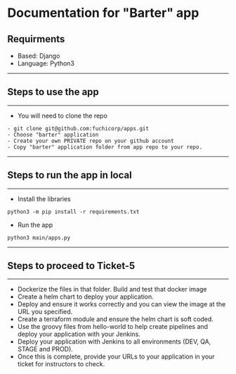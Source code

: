 # Documentation for "Barter" app
## Requirments

- Based: Django
- Language: Python3
---
## Steps to use the app 
---

- You will need to clone the repo
```
- git clone git@github.com:fuchicorp/apps.git
- Choose "barter" application 
- Create your own PRIVATE repo on your github account
- Copy "barter" application folder from app repo to your repo.
```
---
## Steps to run the app in local
---
- Install the libraries
```
python3 -m pip install -r requirements.txt
```

- Run the app
```
python3 main/apps.py
```

---
## Steps to proceed to Ticket-5
---
- Dockerize the files in that folder. Build and test that docker image
- Create a helm chart to deploy your application.
- Deploy and ensure it works correctly and
   you can view the image at the URL you specified.
- Create a terraform module and ensure the helm chart is soft coded.
- Use the groovy files from hello-world to help create pipelines and deploy your application with your Jenkins.
- Deploy your application with Jenkins to all environments (DEV, QA, STAGE and PROD). 
- Once this is complete, provide your URLs to your application in your ticket for instructors to check.


